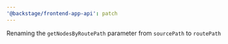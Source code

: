 ```yaml
---
'@backstage/frontend-app-api': patch
---
```


Renaming the `getNodesByRoutePath` parameter from `sourcePath` to `routePath`
